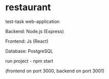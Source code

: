 # restaurant
test-task web-application

Backend: Node.js (Express)

Frontend: Js (React)

Database: PostgreSQL



run project - npm start

(frontend on port 3000, backend on port 3001)
